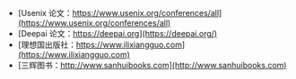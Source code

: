 - [Usenix 论文：https://www.usenix.org/conferences/all](https://www.usenix.org/conferences/all)
- [Deepai 论文：https://deepai.org](https://deepai.org/)
- [理想国出版社：https://www.ilixiangguo.com](https://www.ilixiangguo.com)
- [三辉图书：http://www.sanhuibooks.com](http://www.sanhuibooks.com)
